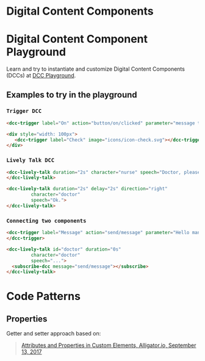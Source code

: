 # Digital Content Components

# Digital Content Component Playground

Learn and try to instantiate and customize Digital Content Components (DCCs) at [DCC Playground](http://datasci4health.github.io/harena-space/src/adonisjs/public/dccs/playground/).

## Examples to try in the playground

### `Trigger DCC`

~~~html
<dcc-trigger label="On" action="button/on/clicked" parameter="message to you"></dcc-trigger>

<div style="width: 100px">
   <dcc-trigger label="Check" image="icons/icon-check.svg"></dcc-trigger>
</div>
~~~

### `Lively Talk DCC`

~~~html
<dcc-lively-talk duration="2s" character="nurse" speech="Doctor, please you have to evaluate a man">
</dcc-lively-talk>

<dcc-lively-talk duration="2s" delay="2s" direction="right"
         character="doctor"
         speech="Ok.">
</dcc-lively-talk>
~~~

### `Connecting two components`

~~~html
<dcc-trigger label="Message" action="send/message" parameter="Hello man!">
</dcc-trigger>

<dcc-lively-talk id="doctor" duration="0s"
         character="doctor"
         speech="...">
  <subscribe-dcc message="send/message"></subscribe>
</dcc-lively-talk>
~~~

# Code Patterns

## Properties
Getter and setter approach based on:
> [Attributes and Properties in Custom Elements, Alligator.io, September 13, 2017](https://alligator.io/web-components/attributes-properties/)
